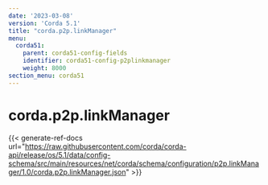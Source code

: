 ```yaml
---
date: '2023-03-08'
version: 'Corda 5.1'
title: "corda.p2p.linkManager"
menu:
  corda51:
    parent: corda51-config-fields
    identifier: corda51-config-p2plinkmanager
    weight: 8000
section_menu: corda51
---
```

# corda.p2p.linkManager
{{< generate-ref-docs url="https://raw.githubusercontent.com/corda/corda-api/release/os/5.1/data/config-schema/src/main/resources/net/corda/schema/configuration/p2p.linkManager/1.0/corda.p2p.linkManager.json" >}}
